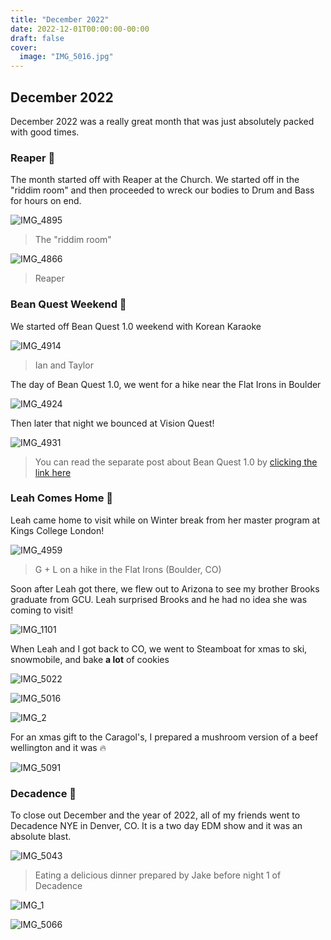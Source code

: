 ```yaml
---
title: "December 2022"
date: 2022-12-01T00:00:00-00:00
draft: false
cover:
  image: "IMG_5016.jpg"
---
```


## December 2022

December 2022 was a really great month that was just absolutely packed with good times.

### Reaper 🤘

The month started off with Reaper at the Church. We started off in the "riddim room" and then proceeded to wreck our bodies to Drum and Bass for hours on end.

![IMG_4895](IMG_4859.jpg)

> The "riddim room"

![IMG_4866](IMG_4866.jpg)

> Reaper

### Bean Quest Weekend 🥳

We started off Bean Quest 1.0 weekend with Korean Karaoke

![IMG_4914](IMG_4914.jpg)

> Ian and Taylor

The day of Bean Quest 1.0, we went for a hike near the Flat Irons in Boulder

![IMG_4924](IMG_4924.jpg)

Then later that night we bounced at Vision Quest!

![IMG_4931](IMG_4931.jpg)

> You can read the separate post about Bean Quest 1.0 by [clicking the link here](/posts/bean-quest-1)

### Leah Comes Home 🌟

Leah came home to visit while on Winter break from her master program at Kings College London!

![IMG_4959](IMG_4959.jpg)

> G + L on a hike in the Flat Irons (Boulder, CO)

Soon after Leah got there, we flew out to Arizona to see my brother Brooks graduate from GCU. Leah surprised Brooks and he had no idea she was coming to visit!

![IMG_1101](IMG_1101.jpg)

When Leah and I got back to CO, we went to Steamboat for xmas to ski, snowmobile, and bake **a lot** of cookies

![IMG_5022](IMG_5022.jpg)

![IMG_5016](IMG_5016.jpg)

![IMG_2](IMG_2.jpg)

For an xmas gift to the Caragol's, I prepared a mushroom version of a beef wellington and it was 🔥

![IMG_5091](IMG_5091.jpg)

### Decadence 🎵

To close out December and the year of 2022, all of my friends went to Decadence NYE in Denver, CO. It is a two day EDM show and it was an absolute blast.

![IMG_5043](IMG_5043.jpg)

> Eating a delicious dinner prepared by Jake before night 1 of Decadence

![IMG_1](IMG_1.jpg)

![IMG_5066](IMG_5066.png)
